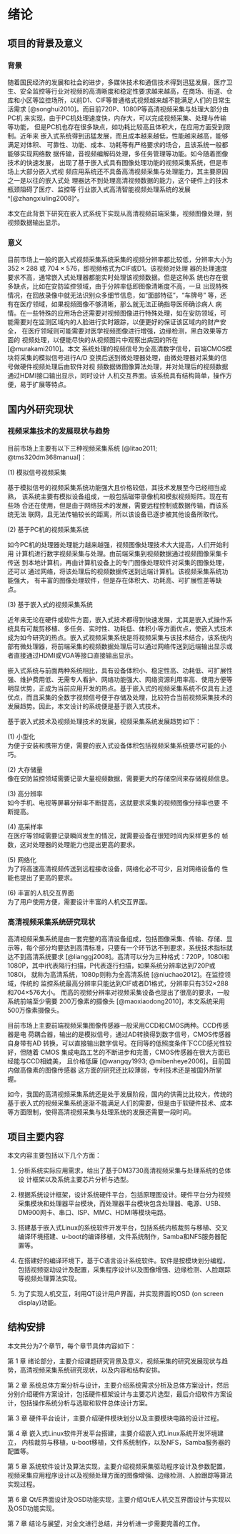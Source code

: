 # 绪论

## 项目的背景及意义

### 背景

随着国民经济的发展和社会的进步，多媒体技术和通信技术得到迅猛发展，医疗卫
生、安全监控等行业对视频的高清晰度和稳定性要求越来越高，在商场、街道、仓
库和小区等监控场所，以前D1、CIF等普通格式视频越来越不能满足人们的日常生
活需求 [@songhui2010]。而目前720P、1080P等高清视频采集与处理大部分由PC机
来实现，由于PC机处理速度快，内存大，可以完成视频采集、处理与传输等功能，
但是PC机也存在很多缺点，如功耗比较高且体积大，在应用方面受到限制。近年来
嵌入式系统得到迅猛发展，而且成本越来越低，性能越来越高，能够满足对体积、
可靠性、功能、成本、功耗等有严格要求的场合，且该系统一般都能够实现网络数
据传输，音视频编解码处理，多任务管理等功能。如今随着图像技术的快速发展，
出现了基于嵌入式具有图像处理功能的视频采集系统，但是市场上大部分嵌入式视
频应用系统还不具备高清视频采集与处理能力，其主要原因之一是以往的嵌入式处
理器达不到处理高清视频数据的能力，这个硬件上的技术瓶颈阻碍了医疗、监控等
行业嵌入式高清智能视频处理系统的发展^[@zhangxiuling2008]^。

本文在此背景下研究在嵌入式系统下实现从高清视频前端采集，视频图像处理，到
视频数据输出显示。

### 意义

目前市场上一般的嵌入式视频采集系统采集的视频分辨率都比较低，分辨率大小为
$352 \times 288$ 或 $704 \times 576$，即视频格式为CIF或D1。该视频对处理
器的处理速度要求不高，通常嵌入式处理器都能实时处理该视频数据。但是这种系
统也存在很多缺点，比如在安防监控领域，由于分辨率低即图像清晰度不高，一旦
出现特殊情况，在回放录像中就无法识别众多细节信息，如“面部特征”，“车牌号”
等，还有在医疗领域，如果视频图像不够清晰，那么就无法正确指导医师确诊病人
病情。在一些特殊的应用场合还需要对视频图像进行特殊处理，如在安防领域，可
能需要对在监测区域内的人脸进行实时跟踪，以便更好的保证该区域内的财产安全，
在医疗领域则可能需要对医学视频图像进行增强，边缘检测，黑白效果等方面的
视频处理，以便能尽快的从视频图片中观察出病因的所在 [@murakami2010]。本文
系统处理的视频信号为全高清数字信号，前端CMOS模块将采集的模拟信号进行A/D
变换后送到微处理器处理，由微处理器对采集的信号做硬件视频处理后由软件对视
频数据做图像算法处理，并对处理后的视频数据通过HDMI接口输出显示，同时设计
人机交互界面。该系统具有结构简单，操作方便，易于扩展等特点。

## 国内外研究现状

### 视频采集技术的发展现状与趋势

目前市场上主要有以下三种视频采集系统 [@litao2011; @tms320dm368manual]：

(1) 模拟信号视频采集

基于模拟信号的视频采集系统功能强大且价格较低，其技术发展至今已经相当成熟，
该系统主要有模拟设备组成，一般包括磁带录像机和模拟视频矩阵。现在有些场
合还在使用，但是由于网络技术的发展，需要远程控制或数据传输，而该系统无法
联网，且无法传输较长的距离，所以该设备已逐步被其他设备所取代。

(2) 基于PC机的视频采集系统

如今PC机的处理器处理能力越来越强，视频图像处理技术大大提高，人们开始利用
计算机进行数字视频采集与处理。由前端采集到视频数据通过视频图像采集卡传送
到本地计算机，再由计算机设备上的专门图像处理软件对采集的图像处理，还可以
通过网络，将该处理后的视频数据传送到远端计算机。该视频采集系统功能强大，
有丰富的图像处理软件，但是存在体积大、功耗高、可扩展性差等缺点。

(3) 基于嵌入式的视频采集系统

近年来无论在硬件或软件方面，嵌入式技术都得到快速发展，尤其是嵌入式操作系
统具有可裁剪移植、多任务、实时性、功耗低、体积小等方面优点，使嵌入式技术
成为如今研究的热点。嵌入式视频采集系统是将视频采集与该技术结合，该系统内
部有微处理器，将前端采集的视频数据处理后可以通过网络传送到远端输出显示或
者直接通过HDMI或VGA等接口直接输出显示。

嵌入式系统与前面两种系统相比，具有设备体积小、稳定性高、功耗低、可扩展性
强、维护费用低、无需专人看护、网络功能强大、网络资源利用率高、使用方便等
明显优势，正成为当前应用开发的热点。基于嵌入式的视频采集系统不仅具有上述
优点，而且采集的全数字视频信号便于存储及处理，比较符合当前视频采集技术的
发展趋势。因此，本文设计的系统便是基于嵌入式技术。

基于嵌入式技术及视频处理技术的发展，视频采集系统发展趋势如下：

(1) 小型化\
    为便于安装和携带方便，需要的嵌入式设备体积包括视频采集系统要尽可能的小巧。

(2) 大存储量\
    像在安防监控领域需要记录大量视频数据，需要更大的存储空间来存储视频信息。

(3) 高分辨率\
    如今手机、电视等屏幕分辩率不断提高，这就要求采集的视频图像分辩率也要
    不断提高。

(4) 高采样率\
    在医疗等领域需要记录瞬间发生的情况，就需要设备在很短时间内采样更多的
    帧数，这对处理器的处理能力也提出更高的要求。

(5) 网络化\
    为了将高速高清视频传送到远程接收设备，网络化必不可少，且对网络设备的
    性能也提出了更高的要求。

(6) 丰富的人机交互界面\
    为了用户使用方便，需要设计丰富的人机交互界面。

### 高清视频采集系统研究现状

高清视频采集系统是由一套完整的高清设备组成，包括图像采集、传输、存储、显
示等，每个部分均要达到高清标准，只要有一个环节达不到要求，系统技术指标就
达不到高清系统要求 [@lianggj2008]。高清可以分为三种格式：720P，1080i和
1080P，其中i代表隔行扫描，P代表逐行扫描，如果系统分辨率达到720P或1080i，
就称为高清系统，1080p则称为全高清系统 [@niuchao2012]。在监控领域，传统的
监控系统最高分辨率只能达到CIF或者D1格式，分辨率只有352×288和704×576大小。
而高的视频分辨率对视频采集设备也提出了很高的要求，一般系统前端至少需要
200万像素的摄像头 [@maoxiaodong2010]，本文系统采用500万像素摄像头。

目前市场上主要前端视频采集图像传感器一般采用CCD和CMOS两种。CCD传感器是电
荷耦合器，输出的是模拟信号，通过AD转换得到数字信号，CMOS传感器自身带有AD
转换，可以直接输出数字信号。在同等的低照度条件下CCD感光性较好，但随着
CMOS 集成电路工艺的不断进步和完善，CMOS传感器在很大方面已经能与CCD相媲美，
且价格低廉 [@wangqy1993; @mibenheye2006]。目前国内做高像素的图像传感器
这方面的研究还比较薄弱，专利技术还是被国外所掌握。

如今，我国的高清视频采集系统还是处于发展阶段，国内的供需比比较大，传统的
基于嵌入式的视频采集系统逐渐不能满足人们的需要，但是由于软硬件技术、成本
等方面限制，使得高清视频采集与处理系统的发展还需要一段时间。

## 项目主要内容

本文内容主要包括以下几个方面：

1.  分析系统实际应用需求，给出了基于DM3730高清视频采集与处理系统的总体设
    计框架以及系统主要芯片分析与选型。

2.  根据系统设计框架，设计系统硬件平台，包括原理图设计。硬件平台分为视频
    采集模块和处理器平台模块，而处理器平台模块包含处理器、电源、USB、
    DM900网卡、串口、ISP、MMC、HDMI等模块电路。

3.  搭建基于嵌入式Linux的系统软件开发平台，包括系统内核裁剪与移植、交叉
    编译环境搭建、u-boot的编译移植，文件系统制作，Samba和NFS服务器配置等。

4.  在搭建好的编译环境下，基于C语言设计系统软件。软件是按模块划分编程，
    包括视频驱动设计及配置，采集程序设计以及图像增强、边缘检测、人脸跟踪
    等视频处理算法实现。

5.  为了实现人机交互，利用QT设计用户界面，并实现界面的OSD (on screen
    display)功能。

## 结构安排

本文共分为7个章节，每个章节具体内容如下：

第 1 章  绪论部分，主要介绍课题研究背景及意义，视频采集的研究发展现状与趋
势，高清视频采集系统研究现状，以及内容和结构安排。

第 2 章  系统总体方案分析与设计，主要介绍系统需求分析及总体方案设计，然后
分别介绍硬件方案设计，包括硬件框架设计与主要芯片选型，最后介绍软件方案设
计，包括操作系统分析与选取和软件总体设计方案。

第 3 章  硬件平台设计，主要介绍硬件模块划分以及主要模块电路的设计过程。

第 4 章  嵌入式Linux软件开发平台搭建，主要介绍嵌入式Linux系统开发环境建立，
内核裁剪与移植，u-boot移植，文件系统制作，以及NFS，Samba服务器的配置等。

第 5 章  系统软件设计及算法实现，主要介绍视频采集驱动程序设计及参数配置，
视频采集应用程序设计以及视频处理方面的图像增强、边缘检测、人脸跟踪等算法
实现过程。

第 6 章  Qt/E界面设计及OSD功能实现，主要介绍Qt/E人机交互界面设计与实现以
及OSD功能实现。

第 7 章  结论与展望，对全文进行总结，并分析进一步需要完善的工作。

